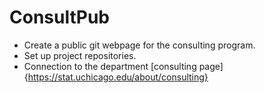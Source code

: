 # ConsultPub

- Create a public git webpage for the consulting program.
- Set up project repositories.  
- Connection to the department [consulting page]{https://stat.uchicago.edu/about/consulting}
